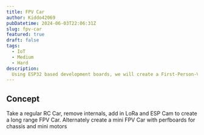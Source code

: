 ```yaml
---
title: FPV Car 
author: Kiddo42069
pubDatetime: 2024-06-03T22:06:31Z
slug: fpv-car
featured: true
draft: false
tags:
  - IoT
  - Medium
  - Hard
description:
  Using ESP32 based development boards, we will create a First-Person-View Remote Controlled Car
---
```


## Concept

Take a regular RC Car, remove internals, add in LoRa and ESP Cam to create a long range FPV Car. Alternately create a mini FPV Car with perfboards for chassis and mini motors
